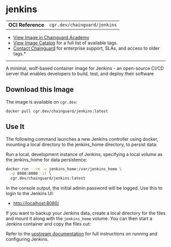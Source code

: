 <!--monopod:start-->
# jenkins
| | |
| - | - |
| **OCI Reference** | `cgr.dev/chainguard/jenkins` |


* [View Image in Chainguard Academy](https://edu.chainguard.dev/chainguard/chainguard-images/reference/jenkins/overview/)
* [View Image Catalog](https://console.enforce.dev/images/catalog) for a full list of available tags.
* [Contact Chainguard](https://www.chainguard.dev/chainguard-images) for enterprise support, SLAs, and access to older tags.*

---
<!--monopod:end-->

<!--overview:start-->
A minimal, wolf-based container image for Jenkins - an open-source CI/CD server that enables developers to build, test, and deploy their software
<!--overview:end-->

<!--getting:start-->
## Download this Image
The image is available on `cgr.dev`:

```
docker pull cgr.dev/chainguard/jenkins:latest
```
<!--getting:end-->

<!--body:start-->
## Use It

The following command launches a new Jenkins controller using docker, mounting
a local directory to the jenkins_home directory, to persist data:

Run a local, development instance of Jenkins, specifying a local volume as
the jenkins_home for data persistence:

```bash
docker run --rm -v jenkins_home:/var/jenkins_home \
  -p 8080:8080 -it \
  cgr.dev/chainguard/jenkins:latest
```

In the console output, the initial admin password will be logged. Use this to
login to the Jenkins UI:

- [http://localhost:8080/](http://localhost:8080/)


If you want to backup your Jenkins data, create a local directory for the files and mount it along with the `jenkins_home` volume. You can then start a Jenkins container and copy the files out:

Refer to the [upstream documentation](https://github.com/jenkinsci/docker/blob/master/README.md)
for full instructions on running and configuring Jenkins.
<!--body:end-->

